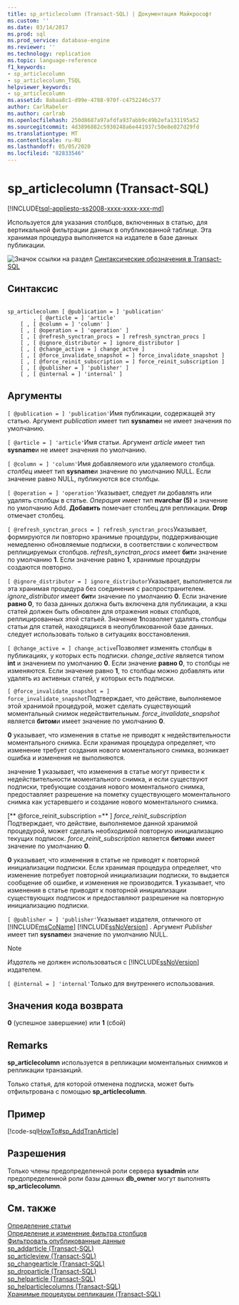 ```yaml
---
title: sp_articlecolumn (Transact-SQL) | Документация Майкрософт
ms.custom: ''
ms.date: 03/14/2017
ms.prod: sql
ms.prod_service: database-engine
ms.reviewer: ''
ms.technology: replication
ms.topic: language-reference
f1_keywords:
- sp_articlecolumn
- sp_articlecolumn_TSQL
helpviewer_keywords:
- sp_articlecolumn
ms.assetid: 8abaa8c1-d99e-4788-970f-c4752246c577
author: CarlRabeler
ms.author: carlrab
ms.openlocfilehash: 250d8687a97afdfa937abb9c49b2efa131195a52
ms.sourcegitcommit: 4d3896882c5930248a6e441937c50e8e027d29fd
ms.translationtype: MT
ms.contentlocale: ru-RU
ms.lasthandoff: 05/05/2020
ms.locfileid: "82833546"
---
```

# <a name="sp_articlecolumn-transact-sql"></a>sp_articlecolumn (Transact-SQL)
[!INCLUDE[tsql-appliesto-ss2008-xxxx-xxxx-xxx-md](../../includes/tsql-appliesto-ss2008-xxxx-xxxx-xxx-md.md)]

  Используется для указания столбцов, включенных в статью, для вертикальной фильтрации данных в опубликованной таблице. Эта хранимая процедура выполняется на издателе в базе данных публикации.  
  
 ![Значок ссылки на раздел](../../database-engine/configure-windows/media/topic-link.gif "Значок ссылки на раздел") [Синтаксические обозначения в Transact-SQL](../../t-sql/language-elements/transact-sql-syntax-conventions-transact-sql.md)  
  
## <a name="syntax"></a>Синтаксис  
  
```  
  
sp_articlecolumn [ @publication = ] 'publication'  
        , [ @article = ] 'article'  
    [ , [ @column = ] 'column' ]  
    [ , [ @operation = ] 'operation' ]  
    [ , [ @refresh_synctran_procs = ] refresh_synctran_procs ]  
    [ , [ @ignore_distributor = ] ignore_distributor ]  
    [ , [ @change_active = ] change_actve ]  
    [ , [ @force_invalidate_snapshot = ] force_invalidate_snapshot ]  
    [ , [ @force_reinit_subscription = ] force_reinit_subscription ]  
    [ , [ @publisher = ] 'publisher' ]  
    [ , [ @internal = ] 'internal' ]  
```  
  
## <a name="arguments"></a>Аргументы  
`[ @publication = ] 'publication'`Имя публикации, содержащей эту статью. Аргумент *publication* имеет тип **sysname**и не имеет значения по умолчанию.  
  
`[ @article = ] 'article'`Имя статьи. Аргумент *article* имеет тип **sysname**и не имеет значения по умолчанию.  
  
`[ @column = ] 'column'`Имя добавляемого или удаляемого столбца. *столбец* имеет тип **sysname**и значение по умолчанию NULL. Если значение равно NULL, публикуются все столбцы.  
  
`[ @operation = ] 'operation'`Указывает, следует ли добавлять или удалять столбцы в статье. *Операция* имеет тип **nvarchar (5)** и значение по умолчанию Add. **Добавить** помечает столбец для репликации. **Drop** отмечает столбец.  
  
`[ @refresh_synctran_procs = ] refresh_synctran_procs`Указывает, формируются ли повторно хранимые процедуры, поддерживающие немедленно обновляемые подписки, в соответствии с количеством реплицируемых столбцов. *refresh_synctran_procs* имеет **бит**и значение по умолчанию **1**. Если значение равно **1**, хранимые процедуры создаются повторно.  
  
`[ @ignore_distributor = ] ignore_distributor`Указывает, выполняется ли эта хранимая процедура без соединения с распространителем. *ignore_distributor* имеет **бит**и значение по умолчанию **0**. Если значение **равно 0**, то база данных должна быть включена для публикации, а кэш статей должен быть обновлен для отражения новых столбцов, реплицированных этой статьей. Значение **1**позволяет удалять столбцы статьи для статей, находящихся в неопубликованной базе данных. следует использовать только в ситуациях восстановления.  
  
`[ @change_active = ] change_active`Позволяет изменять столбцы в публикациях, у которых есть подписки. *change_active* является типом **int** и значением по умолчанию **0**. Если значение **равно 0**, то столбцы не изменяются. Если значение равно **1**, то столбцы можно добавлять или удалять из активных статей, у которых есть подписки.  
  
`[ @force_invalidate_snapshot = ] force_invalidate_snapshot`Подтверждает, что действие, выполняемое этой хранимой процедурой, может сделать существующий моментальный снимок недействительным. *force_invalidate_snapshot* является **битом**и имеет значение по умолчанию **0**.  
  
 **0** указывает, что изменения в статье не приводят к недействительности моментального снимка. Если хранимая процедура определяет, что изменение требует создания нового моментального снимка, возникает ошибка и изменения не выполняются.  
  
 значение **1** указывает, что изменения в статье могут привести к недействительности моментального снимка, и если существуют подписки, требующие создания нового моментального снимка, предоставляет разрешение на пометку существующего моментального снимка как устаревшего и создание нового моментального снимка.  
  
 [** @force_reinit_subscription =** ] *force_reinit_subscription*  
 Подтверждает, что действие, выполняемое данной хранимой процедурой, может сделать необходимой повторную инициализацию текущих подписок. *force_reinit_subscription* является **битом**и имеет значение по умолчанию **0**.  
  
 **0** указывает, что изменения в статье не приводят к повторной инициализации подписки. Если хранимая процедура определяет, что изменение потребует повторной инициализации подписки, то выдается сообщение об ошибке, и изменения не производится. **1** указывает, что изменения в статье приводят к повторной инициализации существующих подписок и предоставляют разрешение на повторную инициализацию подписки.  
  
`[ @publisher = ] 'publisher'`Указывает издателя, отличного от [!INCLUDE[msCoName](../../includes/msconame-md.md)] [!INCLUDE[ssNoVersion](../../includes/ssnoversion-md.md)] . Аргумент *Publisher* имеет тип **sysname**и значение по умолчанию NULL.  
  
> [!NOTE]  
>  *Издатель* не должен использоваться с [!INCLUDE[ssNoVersion](../../includes/ssnoversion-md.md)] издателем.  
  
`[ @internal = ] 'internal'`Только для внутреннего использования.  
  
## <a name="return-code-values"></a>Значения кода возврата  
 **0** (успешное завершение) или **1** (сбой)  
  
## <a name="remarks"></a>Remarks  
 **sp_articlecolumn** используется в репликации моментальных снимков и репликации транзакций.  
  
 Только статья, для которой отменена подписка, может быть отфильтрована с помощью **sp_articlecolumn**.  
  
## <a name="example"></a>Пример  
 [!code-sql[HowTo#sp_AddTranArticle](../../relational-databases/replication/codesnippet/tsql/sp-articlecolumn-transac_1.sql)]  
  
## <a name="permissions"></a>Разрешения  
 Только члены предопределенной роли сервера **sysadmin** или предопределенной роли базы данных **db_owner** могут выполнять **sp_articlecolumn**.  
  
## <a name="see-also"></a>См. также  
 [Определение статьи](../../relational-databases/replication/publish/define-an-article.md)   
 [Определение и изменение фильтра столбцов](../../relational-databases/replication/publish/define-and-modify-a-column-filter.md)   
 [Фильтровать опубликованные данные](../../relational-databases/replication/publish/filter-published-data.md)   
 [sp_addarticle &#40;Transact-SQL&#41;](../../relational-databases/system-stored-procedures/sp-addarticle-transact-sql.md)   
 [sp_articleview &#40;Transact-SQL&#41;](../../relational-databases/system-stored-procedures/sp-articleview-transact-sql.md)   
 [sp_changearticle &#40;Transact-SQL&#41;](../../relational-databases/system-stored-procedures/sp-changearticle-transact-sql.md)   
 [sp_droparticle &#40;Transact-SQL&#41;](../../relational-databases/system-stored-procedures/sp-droparticle-transact-sql.md)   
 [sp_helparticle &#40;Transact-SQL&#41;](../../relational-databases/system-stored-procedures/sp-helparticle-transact-sql.md)   
 [sp_helparticlecolumns &#40;Transact-SQL&#41;](../../relational-databases/system-stored-procedures/sp-helparticlecolumns-transact-sql.md)   
 [Хранимые процедуры репликации (Transact-SQL)](../../relational-databases/system-stored-procedures/replication-stored-procedures-transact-sql.md)  
  
  
